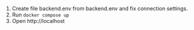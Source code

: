 1. Create file backend.env from backend.env and fix connection settings.
2. Run `docker compose up`
3. Open http://localhost
